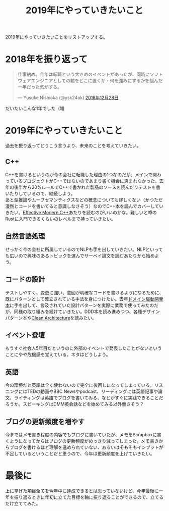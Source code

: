 ﻿---
layout: post
title: 2019年にやっていきたいこと
tags: [Japanese]
type: article
description: "2019年にやっていきたいことをリストアップする。"
---

2019年にやっていきたいことをリストアップする。

<!-- more -->

# 2018年を振り返って

<blockquote class="twitter-tweet" data-lang="ja"><p lang="ja" dir="ltr">仕事納め。今年は転職という大きめのイベントがあったが、同時にソフトウェアエンジニアとしての軸をどこに置くか・何を強みにするかを悩んだ一年だった気がする。</p>&mdash; Yusuke Nishioka (@ysk24ok) <a href="https://twitter.com/ysk24ok/status/1078532787357986816?ref_src=twsrc%5Etfw">2018年12月28日</a></blockquote>

だいたいこんな1年でした（雑

# 2019年にやっていきたいこと

過去を振り返ってどうこう言うより、未来のことを考えていきたい。

## C++

C++を書けるというのが今の会社に転職した理由の1つなのだが、メインで関わっているプロジェクトがC++ではないのであまり書く機会に恵まれなかった。去年の後半から20%ルールでC++で書かれた製品のソースを読んだりテストを書いたりしているので、継続しよう。  
あと型推論やムーブセマンティクスなどの概念についても詳しくない（かつただ漫然とコードを書いてると意識しなさそう）なのでC++本を読んでカバーしていきたい。[Effective Modern C++](https://www.oreilly.co.jp/books/9784873117362/)あたりを読むのがいいのかな。難しいと噂のRustに入門できるくらいのレベルまで持っていきたい。

## 自然言語処理

せっかく今の会社に所属しているのでNLPも手を出していきたい。NLPといっても広いので興味のあるトピックを選んでサーベイ論文を読むあたりから始めよう。

## コードの設計

テストしやすく、変更に強い、意図が明確なコードを書けるようになるために、既にパターンとして確立されている手法を身につけたい。去年[ドメイン駆動開発本](https://www.shoeisha.co.jp/book/detail/9784798126708)に手を出して、言及されていた設計パターンを実際に業務で使ってみたのだが、同様の取り組みを続けていきたい。DDD本を読み進めつつ、各種デザインパターン本や[Clean Architecture](https://www.kadokawa.co.jp/product/301806000678/)を読みたい。

## イベント登壇

もうすぐ社会人5年目だというのに外部のイベントで発表したことがないということにやや危機感を覚えている。ネタはどうしよう。

## 英語

今の環境だと英語は全く使わないので完全に後回しになってしまっている。リスニングにはTEDの動画やBBC Newsやpodcast、リーディングには英語記事や論文、ライティングは英語でブログを書いてみる、などがすぐに実践できることだろうか。スピーキングはDMM英会話などを始めてみる以外無さそう？

## ブログの更新頻度を増やす

今まではメモ書き程度の内容でもブログに書いていたが、メモをScrapboxに書くようになってからはブログの更新頻度がめっきり減ってしまった。メモ書きからブログを書けるほど理解を進められていない、あるいはそもそもインプットが不足しているということだと思うので、今年は更新頻度を上げていきたい。

# 最後に

上に挙げた項目全てを今年中に達成できるとは思っていないけど、今年最後に一年を振り返るときに年初に立てた目標を軸に振り返ることができるので、立てるだけ立ててみた。
